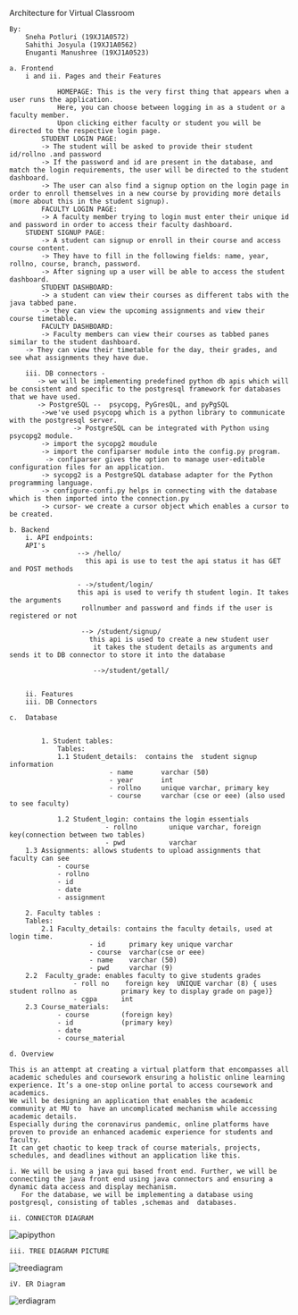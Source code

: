 Architecture for Virtual Classroom 

	By:
		Sneha Potluri (19XJ1A0572)
		Sahithi Josyula (19XJ1A0562)
		Enuganti Manushree (19XJ1A0523)

	a. Frontend
		i and ii. Pages and their Features 

                HOMEPAGE: This is the very first thing that appears when a user runs the application.
             	Here, you can choose between logging in as a student or a faculty member. 
             	Upon clicking either faculty or student you will be directed to the respective login page.
        	STUDENT LOGIN PAGE:
          	-> The student will be asked to provide their student id/rollno .and password 
         	-> If the password and id are present in the database, and match the login requirements, the user will be directed to the student dashboard.
         	-> The user can also find a signup option on the login page in  order to enroll themselves in a new course by providing more details (more about this in the student signup).
       		FACULTY LOGIN PAGE:
        	-> A faculty member trying to login must enter their unique id and password in order to access their faculty dashboard. 
		STUDENT SIGNUP PAGE:
        	-> A student can signup or enroll in their course and access course content.
       		-> They have to fill in the following fields: name, year, rollno, course, branch, password. 
       		-> After signing up a user will be able to access the student dashboard. 
      		STUDENT DASHBOARD:
       		-> a student can view their courses as different tabs with the java tabbed pane.
      		-> they can view the upcoming assignments and view their  course timetable.        
         	FACULTY DASHBOARD:
      		-> Faculty members can view their courses as tabbed panes similar to the student dashboard.
 		-> They can view their timetable for the day, their grades, and see what assignments they have due. 
      
		iii. DB connectors -
 		   -> we will be implementing predefined python db apis which will be consistent and specific to the postgresql framework for databases that we have used.
		   -> PostgreSQL --  psycopg, PyGresQL, and pyPgSQL
		    ->we've used psycopg which is a python library to communicate with the postgresql server.
                    -> PostgreSQL can be integrated with Python using psycopg2 module.
		    -> import the sycopg2 moudule 
		    -> import the confiparser module into the config.py program.
		     -> confiparser gives the option to manage user-editable configuration files for an application.
		    -> sycopg2 is a PostgreSQL database adapter for the Python programming language.
		    -> configure-confi.py helps in connecting with the database which is then imported into the connection.py
		    -> cursor- we create a cursor object which enables a cursor to be created.
		    
	b. Backend
		i. API endpoints:
		API's
                     --> /hello/ 
                       this api is use to test the api status it has GET and POST methods

                     - ->/student/login/
                     this api is used to verify th student login. It takes the arguments 
                      rollnumber and password and finds if the user is registered or not

                      --> /student/signup/
                        this api is used to create a new student user 
                         it takes the student details as arguments and sends it to DB connector to store it into the database

                         -->/student/getall/
 
		
		ii. Features
		iii. DB Connectors
 
	c.  Database
       	

           	1. Student tables: 
            	Tables:
            	1.1 Student_details:  contains the  student signup information
                             - name       varchar (50)
                             - year       int 
                             - rollno     unique varchar, primary key 
                             - course     varchar (cse or eee) (also used to see faculty)
                           
            	1.2 Student_login: contains the login essentials          
                            - rollno        unique varchar, foreign key(connection between two tables) 
                            - pwd           varchar
		1.3 Assignments: allows students to upload assignments that faculty can see 
			    - course 
			    - rollno
			    - id
			    - date
			    - assignment 
               
 		2. Faculty tables :
 		Tables:
         	2.1 Faculty_details: contains the faculty details, used at login time. 
              			- id      primary key unique varchar
             			- course  varchar(cse or eee) 
            			- name    varchar (50)
           		        - pwd     varchar (9)
		2.2  Faculty_grade: enables faculty to give students grades 
        			- roll no    foreign key  UNIQUE varchar (8) { uses student rollno as           primary key to display grade on page)}
         			- cgpa      int 
		2.3 Course_materials:
				- course		(foreign key)
				- id			(primary key)
				- date
				- course_material
 
 	d. Overview 

	This is an attempt at creating a virtual platform that encompasses all academic schedules and coursework ensuring a holistic online learning experience. It’s a one-stop online portal to access coursework and academics. 
	We will be designing an application that enables the academic community at MU to  have an uncomplicated mechanism while accessing academic details.
	Especially during the coronavirus pandemic, online platforms have proven to provide an enhanced academic experience for students and faculty. 
	It can get chaotic to keep track of course materials, projects, schedules, and deadlines without an application like this. 

	i. We will be using a java gui based front end. Further, we will be connecting the java front end using java connectors and ensuring a dynamic data access and display mechanism.
	   For the database, we will be implementing a database using postgresql, consisting of tables ,schemas and  databases.
	
	ii. CONNECTOR DIAGRAM
		

![apipython](https://user-images.githubusercontent.com/89914089/145981025-3af154ce-d708-444a-ae5a-aceef3aca21b.jpg)	
		
		
		
		
		
		
		
		
		
		
	iii. TREE DIAGRAM PICTURE
 ![treediagram](https://user-images.githubusercontent.com/89914089/145980719-83fe3a3d-ab3c-40e3-8251-95b3a006875c.jpg)

	       
	  
	       
	       
	       
	       
	       
	       
	       
	       
	       
	       
	       
	       
	       
	       
	iV. ER Diagram 
	
![erdiagram](https://user-images.githubusercontent.com/89914089/145980099-8921de81-9679-4e06-a7c0-5210973d7262.jpg)
